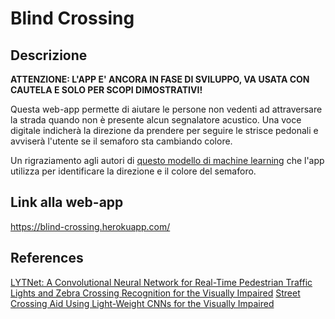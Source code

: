 # Blind Crossing

## Descrizione
**ATTENZIONE: L'APP E' ANCORA IN FASE DI SVILUPPO, VA USATA CON CAUTELA E SOLO PER SCOPI DIMOSTRATIVI!**

Questa web-app permette di aiutare le persone non vedenti ad attraversare la strada quando non è presente alcun segnalatore acustico. Una voce digitale indicherà la direzione da prendere per seguire le strisce pedonali e avviserà l'utente se il semaforo sta cambiando colore.

Un rigraziamento agli autori di [questo modello di machine learning](https://github.com/samuelyu2002/ImVisible) che l'app utilizza per identificare la direzione e il colore del semaforo.

## Link alla web-app
https://blind-crossing.herokuapp.com/

## References
[LYTNet: A Convolutional Neural Network for Real-Time Pedestrian Traffic Lights and Zebra Crossing Recognition for the Visually Impaired](https://arxiv.org/abs/1907.09706)
[Street Crossing Aid Using Light-Weight CNNs for the Visually Impaired](https://arxiv.org/abs/1909.09598)
